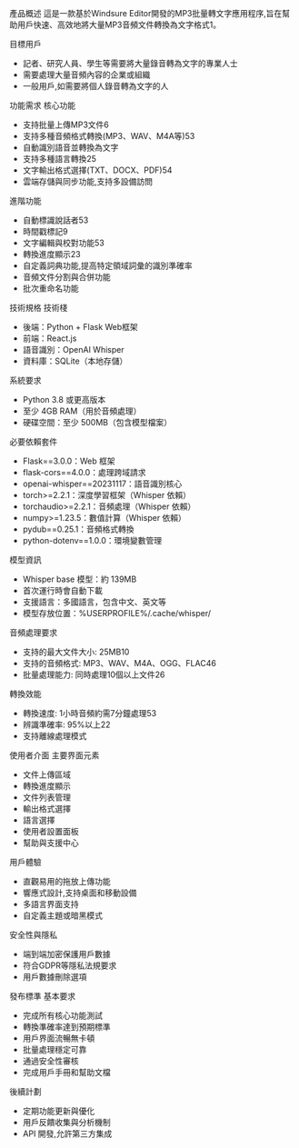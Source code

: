 產品概述
這是一款基於Windsure Editor開發的MP3批量轉文字應用程序,旨在幫助用戶快速、高效地將大量MP3音頻文件轉換為文字格式1。

目標用戶
- 記者、研究人員、學生等需要將大量錄音轉為文字的專業人士
- 需要處理大量音頻內容的企業或組織
- 一般用戶,如需要將個人錄音轉為文字的人

功能需求
核心功能
- 支持批量上傳MP3文件6
- 支持多種音頻格式轉換(MP3、WAV、M4A等)53
- 自動識別語音並轉換為文字
- 支持多種語言轉換25
- 文字輸出格式選擇(TXT、DOCX、PDF)54
- 雲端存儲與同步功能,支持多設備訪問

進階功能
- 自動標識說話者53
- 時間戳標記9
- 文字編輯與校對功能53
- 轉換進度顯示23
- 自定義詞典功能,提高特定領域詞彙的識別準確率
- 音頻文件分割與合併功能
- 批次重命名功能

技術規格
技術棧
- 後端：Python + Flask Web框架
- 前端：React.js
- 語音識別：OpenAI Whisper
- 資料庫：SQLite（本地存儲）

系統要求
- Python 3.8 或更高版本
- 至少 4GB RAM（用於音頻處理）
- 硬碟空間：至少 500MB（包含模型檔案）

必要依賴套件
- Flask==3.0.0：Web 框架
- flask-cors==4.0.0：處理跨域請求
- openai-whisper==20231117：語音識別核心
- torch>=2.2.1：深度學習框架（Whisper 依賴）
- torchaudio>=2.2.1：音頻處理（Whisper 依賴）
- numpy>=1.23.5：數值計算（Whisper 依賴）
- pydub==0.25.1：音頻格式轉換
- python-dotenv==1.0.0：環境變數管理

模型資訊
- Whisper base 模型：約 139MB
- 首次運行時會自動下載
- 支援語言：多國語言，包含中文、英文等
- 模型存放位置：%USERPROFILE%/.cache/whisper/

音頻處理要求
- 支持的最大文件大小: 25MB10
- 支持的音頻格式: MP3、WAV、M4A、OGG、FLAC46
- 批量處理能力: 同時處理10個以上文件26

轉換效能
- 轉換速度: 1小時音頻約需7分鐘處理53
- 辨識準確率: 95%以上22
- 支持離線處理模式

使用者介面
主要界面元素
- 文件上傳區域
- 轉換進度顯示
- 文件列表管理
- 輸出格式選擇
- 語言選擇
- 使用者設置面板
- 幫助與支援中心

用戶體驗
- 直觀易用的拖放上傳功能
- 響應式設計,支持桌面和移動設備
- 多語言界面支持
- 自定義主題或暗黑模式

安全性與隱私
- 端到端加密保護用戶數據
- 符合GDPR等隱私法規要求
- 用戶數據刪除選項

發布標準
基本要求
- 完成所有核心功能測試
- 轉換準確率達到預期標準
- 用戶界面流暢無卡頓
- 批量處理穩定可靠
- 通過安全性審核
- 完成用戶手冊和幫助文檔

後續計劃
- 定期功能更新與優化
- 用戶反饋收集與分析機制
- API 開發,允許第三方集成